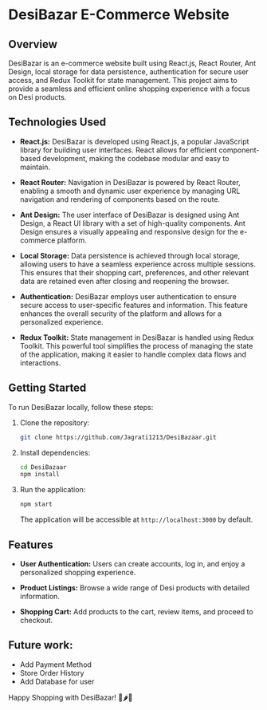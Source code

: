 # DesiBazar E-Commerce Website

## Overview

DesiBazar is an e-commerce website built using React.js, React Router, Ant Design, local storage for data persistence, authentication for secure user access, and Redux Toolkit for state management. This project aims to provide a seamless and efficient online shopping experience with a focus on Desi products.

## Technologies Used

- **React.js:** DesiBazar is developed using React.js, a popular JavaScript library for building user interfaces. React allows for efficient component-based development, making the codebase modular and easy to maintain.

- **React Router:** Navigation in DesiBazar is powered by React Router, enabling a smooth and dynamic user experience by managing URL navigation and rendering of components based on the route.

- **Ant Design:** The user interface of DesiBazar is designed using Ant Design, a React UI library with a set of high-quality components. Ant Design ensures a visually appealing and responsive design for the e-commerce platform.

- **Local Storage:** Data persistence is achieved through local storage, allowing users to have a seamless experience across multiple sessions. This ensures that their shopping cart, preferences, and other relevant data are retained even after closing and reopening the browser.

- **Authentication:** DesiBazar employs user authentication to ensure secure access to user-specific features and information. This feature enhances the overall security of the platform and allows for a personalized experience.

- **Redux Toolkit:** State management in DesiBazar is handled using Redux Toolkit. This powerful tool simplifies the process of managing the state of the application, making it easier to handle complex data flows and interactions.

## Getting Started

To run DesiBazar locally, follow these steps:

1. Clone the repository:

   ```bash
   git clone https://github.com/Jagrati1213/DesiBazaar.git
   ```

2. Install dependencies:

   ```bash
   cd DesiBazaar
   npm install
   ```

3. Run the application:

   ```bash
   npm start
   ```

   The application will be accessible at `http://localhost:3000` by default.

## Features

- **User Authentication:** Users can create accounts, log in, and enjoy a personalized shopping experience.

- **Product Listings:** Browse a wide range of Desi products with detailed information.

- **Shopping Cart:** Add products to the cart, review items, and proceed to checkout.

## Future work:
- Add Payment Method
- Store Order History
- Add Database for user

Happy Shopping with DesiBazar! 🛒🌶️🎉
